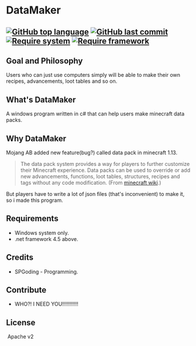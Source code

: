 # DataMaker
[![GitHub top language](https://img.shields.io/github/languages/top/spgoding/datamaker.svg?style=flat-square)]()
[![GitHub last commit](https://img.shields.io/github/last-commit/spgoding/datamaker.svg?style=flat-square)]()
[![Require system](https://img.shields.io/badge/require%20system-windows-orange.svg)]()
[![Require framework](https://img.shields.io/badge/require%20.net%20framework-4.5%20or%20later-red.svg)]()
---

## Goal and Philosophy

  Users who can just use computers simply will be able to make their own recipes, advancements, loot tables and so on.

## What's DataMaker
  
  A windows program written in c# that can help users make minecraft data packs.

## Why DataMaker

  Mojang AB added new feature(bug?) called data pack in minecraft 1.13. 
  
  > The data pack system provides a way for players to further customize their Minecraft experience. Data packs can be used to override or add new advancements, functions, loot tables, structures, recipes and tags without any code modification. (From [minecraft wiki](https://minecraft.gamepedia.com/Data_pack).)
  
  But players have to write a lot of json files (that's inconvenient) to make it, so i made this program.

## Requirements

  - Windows system only.
  - .net framework 4.5 above.  

## Credits

  - SPGoding - Programming.

## Contribute

  - WHO?! I NEED YOU!!!!!!!!!!!

## License

  Apache v2
